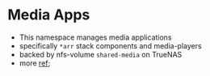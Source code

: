 # Media Apps

- This namespace manages media applications
- specifically `*arr` stack components and media-players
- backed by nfs-volume `shared-media` on TrueNAS
- more [ref](https://github.com/mchestr/home-cluster/tree/main/kubernetes/apps/media);
